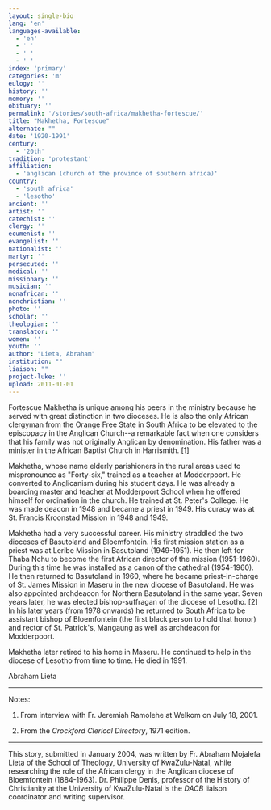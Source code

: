 ```yaml
---
layout: single-bio
lang: 'en'
languages-available:
  - 'en'
  - ' '
  - ' '
  - ' '
index: 'primary'
categories: 'm'
eulogy: ''
history: ''
memory: ''
obituary: ''
permalink: '/stories/south-africa/makhetha-fortescue/'
title: "Makhetha, Fortescue"
alternate: ""
date: '1920-1991'
century:
  - '20th'
tradition: 'protestant'
affiliation:
  - 'anglican (church of the province of southern africa)'
country:
  - 'south africa'
  - 'lesotho'
ancient: ''
artist: ''
catechist: ''
clergy: ''
ecumenist: ''
evangelist: ''
nationalist: ''
martyr: ''
persecuted: ''
medical: ''
missionary: ''
musician: ''
nonafrican: ''
nonchristian: ''
photo: ''
scholar: ''
theologian: ''
translator: ''
women: ''
youth: ''
author: "Lieta, Abraham"
institution: ""
liaison: ""
project-luke: ''
upload: 2011-01-01
---
```




Fortescue Makhetha is unique among his peers in the ministry because he served with great distinction in two dioceses. He is also the only African clergyman from the Orange Free State in South Africa to be elevated to the episcopacy in the Anglican Church--a remarkable fact when one considers that his family was not originally Anglican by denomination. His father was a minister in the African Baptist Church in Harrismith. [1]

Makhetha, whose name elderly parishioners in the rural areas used to mispronounce as "Forty-six," trained as a teacher at Modderpoort. He converted to Anglicanism during his student days. He was already a boarding master and teacher at Modderpoort School when he offered himself for ordination in the church. He trained at St. Peter's College. He was made deacon in 1948 and became a priest in 1949. His curacy was at St. Francis Kroonstad Mission in 1948 and 1949.

Makhetha had a very successful career. His ministry straddled the two dioceses of Basutoland and Bloemfontein. His first mission station as a priest was at Leribe Mission in Basutoland (1949-1951). He then left for Thaba Nchu to become the first African director of  the mission (1951-1960). During this time he was installed as a canon of the cathedral (1954-1960). He then returned to Basutoland in 1960, where he became priest-in-charge of St. James Mission in Maseru in the new diocese of Basutoland. He was also appointed archdeacon for Northern Basutoland in the same year. Seven years later, he was elected bishop-suffragan of the diocese of Lesotho. [2] In his later years (from 1978 onwards) he returned to South Africa to be assistant bishop of Bloemfontein (the first black person to hold that honor) and rector of St. Patrick's, Mangaung as well as archdeacon for Modderpoort.

Makhetha later retired to his home in Maseru. He continued to help in the diocese of Lesotho from time to time. He died in 1991.

Abraham Lieta

---

Notes:

1. From interview with Fr. Jeremiah Ramolehe at Welkom on July 18, 2001.

2. From the *Crockford Clerical Directory*, 1971 edition.

---

This story, submitted in January 2004, was written by Fr. Abraham Mojalefa Lieta of the
School of Theology, University of KwaZulu-Natal, while researching the role of the African clergy in the Anglican diocese of Bloemfontein (1884-1963). Dr. Philippe Denis, professor of the History of Christianity at the University of KwaZulu-Natal is the *DACB* liaison coordinator and writing supervisor.
